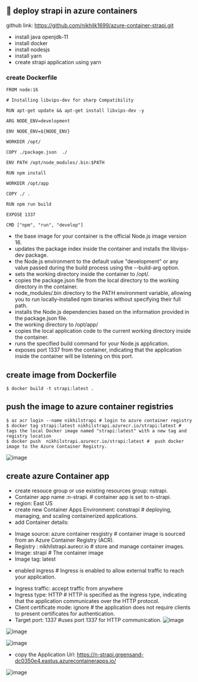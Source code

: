 ## 🚀 deploy strapi in azure containers

github link: https://github.com/nikhilk1699/azure-container-strapi.git

- install java openjdk-11
- install docker
- install nodesjs
- install yarn
-  create strapi application using yarn 

### create Dockerfile
```
FROM node:16

# Installing libvips-dev for sharp Compatibility

RUN apt-get update && apt-get install libvips-dev -y

ARG NODE_ENV=development

ENV NODE_ENV=${NODE_ENV}

WORKDIR /opt/

COPY ./package.json  ./

ENV PATH /opt/node_modules/.bin:$PATH

RUN npm install

WORKDIR /opt/app

COPY ./ .

RUN npm run build

EXPOSE 1337

CMD ["npm", "run", "develop"]
```
- the base image for your container is the official Node.js image version 16.
- updates the package index inside the container and installs the libvips-dev package.
- the Node.js environment to the default value "development" or any value passed during the build process using the --build-arg option.
- sets the working directory inside the container to /opt/.
- copies the package.json file from the local directory to the working directory in the container.
- node_modules/.bin directory to the PATH environment variable, allowing you to run locally-installed npm binaries without specifying their full path.
- installs the Node.js dependencies based on the information provided in the package.json file.
- the working directory to /opt/app/
- copies the local application code to the current working directory inside the container.
- runs the specified build command for your Node.js application.
- exposes port 1337 from the container, indicating that the application inside the container will be listening on this port.

## create image from Dockerfile
```
$ docker build -t strapi:latest .
````
## push the image to azure container registries
```
$ az acr login --name nikhilstrapi # login to azure container registry
$ docker tag strapi:latest nikhilstrapi.azurecr.io/strapi:latest # tags the local Docker image named "strapi:latest" with a new tag and registry location
$ docker push  nikhilstrapi.azurecr.io/strapi:latest #  push docker image to the Azure Container Registry.
```
![image](https://github.com/nikhilk1699/azure-container-strapi-app/assets/109533285/68658bc5-34ca-426f-a4e4-9ad982d312f6)

## create azure Container app
- create resouce group or use existing resources group: nstrapi.  
- Container app name :n-strapi. # container app is set to n-strapi.
- region: East US
- create new Container Apps Environment: constrapi # deploying, managing, and scaling containerized applications.
- add Container details:
* Image source: azure container resgistry # container image is sourced from an Azure Container Registry (ACR).
* Registry : nikhilstrapi.aurecr.io # store and manage container images.
* Image: strapi # The container image
* Image tag: latest
- enabled ingress # Ingress is enabled to allow external traffic to reach your application.
* Ingress traffic: accept traffic from anywhere
* Ingress type: HTTP # HTTP is specified as the ingress type, indicating that the application communicates over the HTTP protocol.
* Client certificate mode: ignore # the application does not require clients to present certificates for authentication.
* Target port: 1337 #uses port 1337 for HTTP communication.
![image](https://github.com/nikhilk1699/azure-container-strapi-app/assets/109533285/bf52f339-9423-4e94-9a79-13afdc422037)

![image](https://github.com/nikhilk1699/azure-container-strapi-app/assets/109533285/b4977586-dc2e-468b-b1a0-d475ce53828f)

![image](https://github.com/nikhilk1699/azure-container-strapi-app/assets/109533285/cc590a58-cc52-4c3b-a68e-f39c2e03f6b5)

- copy the Application Url: https://n-strapi.greensand-dc0350e4.eastus.azurecontainerapps.io/

![image](https://github.com/nikhilk1699/azure-container-strapi-app/assets/109533285/de98cc5a-c713-49cc-8141-c90a262bac6b)

  






